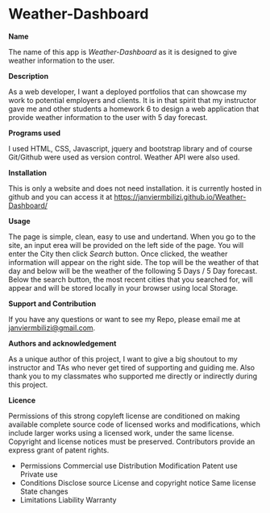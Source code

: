 # Weather-Dashboard

<strong> Name </strong>

The name of this app is <i>Weather-Dashboard </i> as it is designed to give weather information to the user.

<strong>Description</strong>

As a web developer, I want a deployed portfolios that can showcase my work to potential employers and clients. It is in that spirit that my instructor gave me and other students a homework 6 to design a web application that provide weather information to the user with 5 day forecast.

<strong>Programs used</strong>

I used HTML, CSS, Javascript, jquery and bootstrap library and of course Git/Github were used as version control. Weather API were also used.

<strong>Installation</strong>

This is only a website and does not need installation. it is currently hosted in github and you can access it at https://janviermbilizi.github.io/Weather-Dashboard/

<strong>Usage</strong>

The page is simple, clean, easy to use and undertand. When you go to the site, an input erea will be provided on the left side of the page. You will enter the City then click <i>Search</i> button. Once clicked, the weather information will appear on the right side. The top will be the weather of that day and below will be the weather of the following 5 Days / 5 Day forecast. Below the search button, the most recent cities that you searched for, will appear and will be stored locally in your browser using local Storage.

<strong>Support and Contribution</strong>

If you have any questions or want to see my Repo, please email me at janviermbilizi@gmail.com.

<strong>Authors and acknowledgement</strong>

As a unique author of this project, I want to give a big shoutout to my instructor and TAs who never get tired of supporting and guiding me. Also thank you to my classmates who supported me directly or indirectly during this project.

<strong>Licence</strong>

Permissions of this strong copyleft license are conditioned on making available complete source code of licensed works and modifications, which include larger works using a licensed work, under the same license. Copyright and license notices must be preserved. Contributors provide an express grant of patent rights.

- Permissions Commercial use Distribution Modification Patent use Private use
- Conditions Disclose source License and copyright notice Same license State changes
- Limitations Liability Warranty
